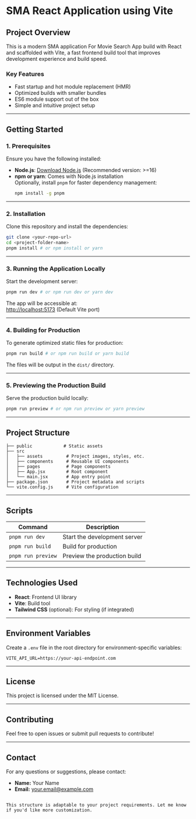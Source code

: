 
# SMA React Application using Vite

## **Project Overview**
This is a modern SMA  application For Movie Search App build with React and  scaffolded with Vite, a fast frontend build tool that improves development experience and build speed.

### **Key Features**
- Fast startup and hot module replacement (HMR)
- Optimized builds with smaller bundles
- ES6 module support out of the box
- Simple and intuitive project setup

---

## **Getting Started**

### **1. Prerequisites**
Ensure you have the following installed:
- **Node.js**: [Download Node.js](https://nodejs.org/) (Recommended version: >=16)
- **npm or yarn**: Comes with Node.js installation  
  Optionally, install `pnpm` for faster dependency management:  
  ```bash
  npm install -g pnpm
  ```

---

### **2. Installation**

Clone this repository and install the dependencies:

```bash
git clone <your-repo-url>
cd <project-folder-name>
pnpm install # or npm install or yarn
```

---

### **3. Running the Application Locally**

Start the development server:

```bash
pnpm run dev # or npm run dev or yarn dev
```

The app will be accessible at:  
[http://localhost:5173](http://localhost:5173) (Default Vite port)

---

### **4. Building for Production**

To generate optimized static files for production:

```bash
pnpm run build # or npm run build or yarn build
```

The files will be output in the `dist/` directory.

---

### **5. Previewing the Production Build**

Serve the production build locally:

```bash
pnpm run preview # or npm run preview or yarn preview
```

---

## **Project Structure**

```
├── public            # Static assets
├── src
│   ├── assets         # Project images, styles, etc.
│   ├── components     # Reusable UI components
│   ├── pages          # Page components
│   ├── App.jsx        # Root component
│   └── main.jsx       # App entry point
├── package.json       # Project metadata and scripts
└── vite.config.js     # Vite configuration
```

---

## **Scripts**

| Command              | Description                     |
|-----------------------|----------------------------------|
| `pnpm run dev`        | Start the development server    |
| `pnpm run build`      | Build for production            |
| `pnpm run preview`    | Preview the production build    |

---

## **Technologies Used**

- **React**: Frontend UI library  
- **Vite**: Build tool  
- **Tailwind CSS** (optional): For styling (if integrated)

---

## **Environment Variables**

Create a `.env` file in the root directory for environment-specific variables:

```env
VITE_API_URL=https://your-api-endpoint.com
```

---

## **License**

This project is licensed under the MIT License.

---

## **Contributing**

Feel free to open issues or submit pull requests to contribute!

---

## **Contact**

For any questions or suggestions, please contact:

- **Name:** Your Name  
- **Email:** <your.email@example.com>  

```

This structure is adaptable to your project requirements. Let me know if you'd like more customization.
